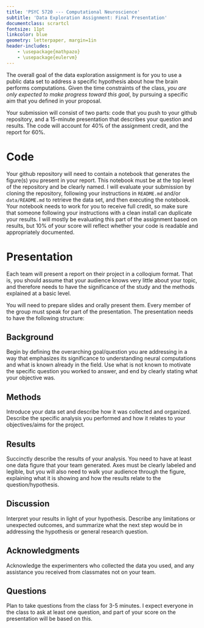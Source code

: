 ```yaml
---
title: 'PSYC 5720 --- Computational Neuroscience'
subtitle: 'Data Exploration Assignment: Final Presentation'
documentclass: scrartcl
fontsize: 11pt
linkcolor: blue
geometry: letterpaper, margin=1in
header-includes:
    - \usepackage{mathpazo}
    - \usepackage{eulervm}
---
```


The overall goal of the data exploration assignment is for you to use a public data set to address a specific hypothesis about how the brain performs computations. Given the time constraints of the class, *you are only expected to make progress toward this goal*, by pursuing a specific aim that you defined in your proposal.

Your submission will consist of two parts: code that you push to your github repository, and a 15-minute presentation that describes your question and results. The code will account for 40% of the assignment credit, and the report for 60%.

# Code

Your github repository will need to contain a notebook that generates the figure(s) you present in your report. This notebook must be at the top level of the repository and be clearly named. I will evaluate your submission by cloning the repository, following your instructions in `README.md` and/or `data/README.md` to retrieve the data set, and then executing the notebook. Your notebook needs to work for you to receive full credit, so make sure that someone following your instructions with a clean install can duplicate your results. I will mostly be evaluating this part of the assignment based on results, but 10% of your score will reflect whether your code is readable and appropriately documented.

# Presentation

Each team will present a report on their project in a colloqium format. That is, you should assume that your audience knows very little about your topic, and therefore needs to have the significance of the study and the methods explained at a basic level.

You will need to prepare slides and orally present them. Every member of the group must speak for part of the presentation. The presentation needs to have the following structure:

## Background

Begin by defining the overarching goal/question you are addressing in a way that emphasizes its significance to understanding neural computations and what is known already in the field. Use what is not known to motivate the specific question you worked to answer, and end by clearly stating what your objective was.

## Methods

Introduce your data set and describe how it was collected and organized. Describe the specific analysis you performed and how it relates to your objectives/aims for the project.

## Results

Succinctly describe the results of your analysis. You need to have at least one data figure that your team generated. Axes must be clearly labeled and legible, but you will also need to walk your audience through the figure, explaining what it is showing and how the results relate to the question/hypothesis.

## Discussion

Interpret your results in light of your hypothesis. Describe any limitations or unexpected outcomes, and summarize what the next step would be in addressing the hypothesis or general research question.

## Acknowledgments

Acknowledge the experimenters who collected the data you used, and any assistance you received from classmates not on your team.

## Questions

Plan to take questions from the class for 3-5 minutes. I expect everyone in the class to ask at least one question, and part of your score on the presentation will be based on this.

